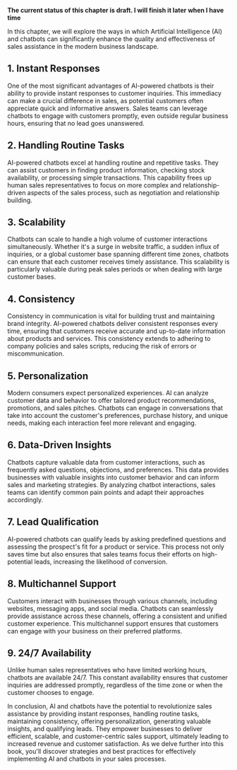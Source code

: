 **The current status of this chapter is draft. I will finish it later when I have time**

In this chapter, we will explore the ways in which Artificial Intelligence (AI) and chatbots can significantly enhance the quality and effectiveness of sales assistance in the modern business landscape.

**1. Instant Responses**
------------------------

One of the most significant advantages of AI-powered chatbots is their ability to provide instant responses to customer inquiries. This immediacy can make a crucial difference in sales, as potential customers often appreciate quick and informative answers. Sales teams can leverage chatbots to engage with customers promptly, even outside regular business hours, ensuring that no lead goes unanswered.

**2. Handling Routine Tasks**
-----------------------------

AI-powered chatbots excel at handling routine and repetitive tasks. They can assist customers in finding product information, checking stock availability, or processing simple transactions. This capability frees up human sales representatives to focus on more complex and relationship-driven aspects of the sales process, such as negotiation and relationship building.

**3. Scalability**
------------------

Chatbots can scale to handle a high volume of customer interactions simultaneously. Whether it's a surge in website traffic, a sudden influx of inquiries, or a global customer base spanning different time zones, chatbots can ensure that each customer receives timely assistance. This scalability is particularly valuable during peak sales periods or when dealing with large customer bases.

**4. Consistency**
------------------

Consistency in communication is vital for building trust and maintaining brand integrity. AI-powered chatbots deliver consistent responses every time, ensuring that customers receive accurate and up-to-date information about products and services. This consistency extends to adhering to company policies and sales scripts, reducing the risk of errors or miscommunication.

**5. Personalization**
----------------------

Modern consumers expect personalized experiences. AI can analyze customer data and behavior to offer tailored product recommendations, promotions, and sales pitches. Chatbots can engage in conversations that take into account the customer's preferences, purchase history, and unique needs, making each interaction feel more relevant and engaging.

**6. Data-Driven Insights**
---------------------------

Chatbots capture valuable data from customer interactions, such as frequently asked questions, objections, and preferences. This data provides businesses with valuable insights into customer behavior and can inform sales and marketing strategies. By analyzing chatbot interactions, sales teams can identify common pain points and adapt their approaches accordingly.

**7. Lead Qualification**
-------------------------

AI-powered chatbots can qualify leads by asking predefined questions and assessing the prospect's fit for a product or service. This process not only saves time but also ensures that sales teams focus their efforts on high-potential leads, increasing the likelihood of conversion.

**8. Multichannel Support**
---------------------------

Customers interact with businesses through various channels, including websites, messaging apps, and social media. Chatbots can seamlessly provide assistance across these channels, offering a consistent and unified customer experience. This multichannel support ensures that customers can engage with your business on their preferred platforms.

**9. 24/7 Availability**
------------------------

Unlike human sales representatives who have limited working hours, chatbots are available 24/7. This constant availability ensures that customer inquiries are addressed promptly, regardless of the time zone or when the customer chooses to engage.

In conclusion, AI and chatbots have the potential to revolutionize sales assistance by providing instant responses, handling routine tasks, maintaining consistency, offering personalization, generating valuable insights, and qualifying leads. They empower businesses to deliver efficient, scalable, and customer-centric sales support, ultimately leading to increased revenue and customer satisfaction. As we delve further into this book, you'll discover strategies and best practices for effectively implementing AI and chatbots in your sales processes.
